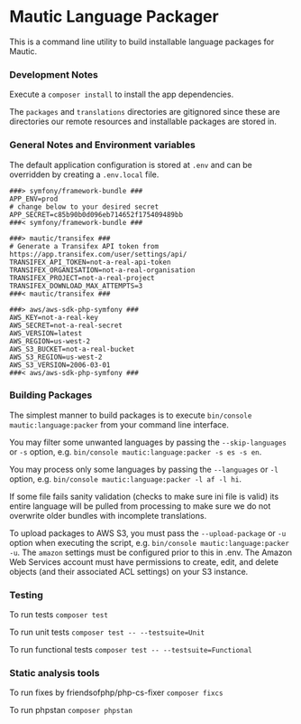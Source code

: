 Mautic Language Packager
====================

This is a command line utility to build installable language packages for Mautic.

### Development Notes

Execute a `composer install` to install the app dependencies.

The `packages` and `translations` directories are gitignored since these are directories our remote resources and installable packages are stored in.

### General Notes and Environment variables

The default application configuration is stored at `.env` and can be overridden by creating a `.env.local` file.

```dotenv
###> symfony/framework-bundle ###
APP_ENV=prod
# change below to your desired secret
APP_SECRET=c85b90b0d096eb714652f175409489bb
###< symfony/framework-bundle ###
```

```dotenv
###> mautic/transifex ### 
# Generate a Transifex API token from https://app.transifex.com/user/settings/api/
TRANSIFEX_API_TOKEN=not-a-real-api-token
TRANSIFEX_ORGANISATION=not-a-real-organisation
TRANSIFEX_PROJECT=not-a-real-project
TRANSIFEX_DOWNLOAD_MAX_ATTEMPTS=3
###< mautic/transifex ###
```

```dotenv
###> aws/aws-sdk-php-symfony ###
AWS_KEY=not-a-real-key
AWS_SECRET=not-a-real-secret
AWS_VERSION=latest
AWS_REGION=us-west-2
AWS_S3_BUCKET=not-a-real-bucket
AWS_S3_REGION=us-west-2
AWS_S3_VERSION=2006-03-01
###< aws/aws-sdk-php-symfony ###
```

### Building Packages

The simplest manner to build packages is to execute `bin/console mautic:language:packer` from your command line interface.

You may filter some unwanted languages by passing the `--skip-languages` or `-s` option, e.g. `bin/console mautic:language:packer -s es -s en`.

You may process only some languages by passing the `--languages` or `-l` option, e.g. `bin/console mautic:language:packer -l af -l hi`.

If some file fails sanity validation (checks to make sure ini file is valid) its entire language will be pulled from processing to make sure we do not overwrite older bundles with incomplete translations.

To upload packages to AWS S3, you must pass the `--upload-package` or `-u` option when executing the script, e.g. `bin/console mautic:language:packer -u`.  The `amazon` settings must be configured prior to this in .env. The Amazon Web Services account must have permissions to create, edit, and delete objects (and their associated ACL settings) on your S3 instance.

### Testing

To run tests `composer test`

To run unit tests `composer test -- --testsuite=Unit`

To run functional tests `composer test -- --testsuite=Functional`

### Static analysis tools

To run fixes by friendsofphp/php-cs-fixer `composer fixcs`

To run phpstan `composer phpstan`
